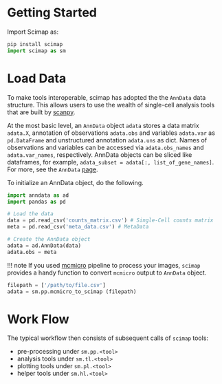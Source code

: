 # Getting Started

Import Scimap as:

``` python
pip install scimap
import scimap as sm
```

# Load Data

To make tools interoperable, scimap has adopted the the `AnnData` data structure. This allows users to use the wealth of single-cell analysis tools that are built by [scanpy](https://scanpy.readthedocs.io/en/stable/index.html).

At the most basic level, an `AnnData` object `adata` stores a data matrix `adata.X`, annotation of observations `adata.obs` and variables `adata.var` as `pd.DataFrame` and unstructured annotation `adata.uns` as dict. Names of observations and variables can be accessed via `adata.obs_names` and `adata.var_names`, respectively. AnnData objects can be sliced like dataframes, for example, `adata_subset = adata[:, list_of_gene_names]`. For more, see the `AnnData` [page](https://anndata.readthedocs.io/en/stable/anndata.AnnData.html#anndata.AnnData).

To initialize an AnnData object, do the following.

``` python
import anndata as ad
import pandas as pd

# Load the data
data = pd.read_csv('counts_matrix.csv') # Single-Cell counts matrix
meta = pd.read_csv('meta_data.csv') # MetaData

# Create the AnnData object
adata = ad.AnnData(data)
adata.obs = meta

```
!!! note
    If you used [mcmicro](https://github.com/labsyspharm/mcmicro-nf) pipeline to process your images, `scimap` provides a handy function to convert `mcmicro` output to `AnnData` object.

``` python
filepath = ['/path/to/file.csv']
adata = sm.pp.mcmicro_to_scimap (filepath)

```

# Work Flow

The typical workflow then consists of subsequent calls of `scimap` tools:

- pre-processing under `sm.pp.<tool>`
- analysis tools under `sm.tl.<tool>`
- plotting tools under `sm.pl.<tool>`
- helper tools under `sm.hl.<tool>`
